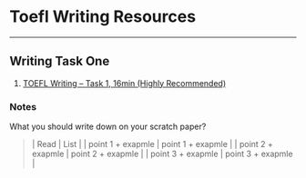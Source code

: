 # Toefl Writing Resources
---
## Writing Task One

1. [TOEFL Writing – Task 1, 16min (Highly Recommended)](https://www.youtube.com/watch?v=fAAqo3NMrq8)

### Notes
What you should write down on your scratch paper?

>| Read | List |
 | point 1 + exapmle | point 1 + exapmle |
 | point 2 + exapmle | point 2 + exapmle |
 | point 3 + exapmle | point 3 + exapmle |

